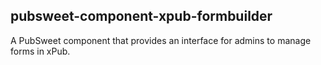## pubsweet-component-xpub-formbuilder

A PubSweet component that provides an interface for admins to manage forms in xPub.

